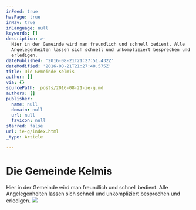 ```yaml
---
inFeed: true
hasPage: true
inNav: true
inLanguage: null
keywords: []
description: >-
  Hier in der Gemeinde wird man freundlich und schnell bedient. Alle
  Angelegenheiten lassen sich schnell und unkompliziert besprechen und
  erledigen.
datePublished: '2016-08-21T21:27:51.432Z'
dateModified: '2016-08-21T21:27:40.575Z'
title: Die Gemeinde Kelmis
author: []
via: {}
sourcePath: _posts/2016-08-21-ie-g.md
authors: []
publisher:
  name: null
  domain: null
  url: null
  favicon: null
starred: false
url: ie-g/index.html
_type: Article

---
```

# Die Gemeinde Kelmis

Hier in der Gemeinde wird man freundlich und schnell bedient. Alle Angelegenheiten lassen sich schnell und unkompliziert besprechen und erledigen.
![](https://the-grid-user-content.s3-us-west-2.amazonaws.com/518e1136-0b46-4182-af8f-6fbc829a124a.jpg)